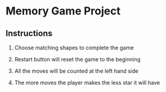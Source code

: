 # Memory Game Project
## Instructions

1. Choose matching shapes to complete the game

2. Restart button will reset the game to the beginning

3. All the moves will be counted at the left hand side

4. The more moves the player makes the less star it will have
